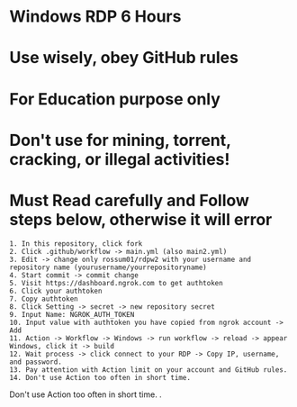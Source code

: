 # Windows RDP 6 Hours
# Use wisely, obey GitHub rules
# For Education purpose only
# Don't use for mining, torrent, cracking, or illegal activities!
# Must Read carefully and Follow steps below, otherwise it will error

```
1. In this repository, click fork
2. Click .github/workflow -> main.yml (also main2.yml)
3. Edit -> change only rossum01/rdpw2 with your username and repository name (yourusername/yourrepositoryname)
4. Start commit -> commit change
5. Visit https://dashboard.ngrok.com to get authtoken
6. Click your authtoken
7. Copy authtoken
8. Click Setting -> secret -> new repository secret
9. Input Name: NGROK_AUTH_TOKEN
10. Input value with authtoken you have copied from ngrok account -> Add
11. Action -> Workflow -> Windows -> run workflow -> reload -> appear Windows, click it -> build
12. Wait process -> click connect to your RDP -> Copy IP, username, and password.
13. Pay attention with Action limit on your account and GitHub rules.
14. Don't use Action too often in short time.
```
Don't use Action too often in short time.
.
